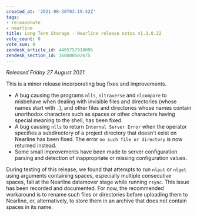 ```yaml
---
created_at: '2021-08-30T03:19:42Z'
tags:
- releasenote
- nearline
title: Long Term Storage - Nearline release notes v1.1.0.22
vote_count: 0
vote_sum: 0
zendesk_article_id: 4405757918095
zendesk_section_id: 360000502675
---
```


*Released Friday 27 August 2021.*

This is a minor release incorporating bug fixes and improvements.

-   A bug causing the programs `nlls`, `nltraverse` and `nlcompare` to
    misbehave when dealing with invisible files and directories (whose
    names start with `.`), and other files and directories whose names
    contain unorthodox characters such as spaces or other characters
    having special meaning to the shell, has been fixed.
-   A bug causing `nlls` to return `Internal Server Error` when the
    operator specifies a subdirectory of a project directory that
    doesn't exist on Nearline has been fixed. The error
    `no such file or directory` is now returned instead.
-   Some small improvements have been made to server configuration
    parsing and detection of inappropriate or missing configuration
    values.

During testing of this release, we found that attempts to run `nlput` or
`nlget` using arguments containing spaces, especially multiple
consecutive spaces, fail at the Nearline datamover stage while running
`rsync`. This issue has been recorded and documented. For now, the
recommended workaround is to rename such files or directories before
uploading them to Nearline, or, alternatively, to store them in an
archive that does not contain spaces in its name. 